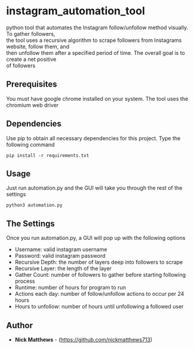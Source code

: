 # instagram_automation_tool

python tool that automates the Instagram follow/unfollow method visually. To gather followers,  
the tool uses a recursive algorithm to scrape followers from Instagrams website, follow them, and  
then unfollow them after a specified period of time. The overall goal is to create a net positive  
of followers

## Prerequisites

You must have google chrome installed on your system. The tool uses the chromium web driver

## Dependencies

Use pip to obtain all necessary dependencies for this project. Type the following command
```
pip install -r requirements.txt
```

## Usage

Just run automation.py and the GUI will take you through the rest of the settings
```
python3 automation.py
```

## The Settings

Once you run automation.py, a GUI will pop up with the following options  
  * Username: valid instagram username
  * Password: valid instagram password
  * Recursive Depth: the number of layers deep into followers to scrape
  * Recursive Layer: the length of the layer
  * Gather Count: number of followers to gather before starting following process
  * Runtime: number of hours for program to run
  * Actions each day: number of follow/unfollow actions to occur per 24 hours
  * Hours to unfollow: number of hours until unfollowing a followed user

## Author

  * **Nick Matthews** - (https://github.com/nickmatthews713)

